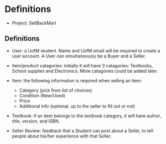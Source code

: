 # Definitions

- Project: SellBackMart

## Definitions

- User: a UofM student. Name and UofM email will be required to create a user account. A User can simultaneously be a Buyer and a Seller.

- Item/product catagories: initially it will have 3 catagories: Textbooks, School supplies and Electronics. More catagories could be added later.

- Item: the following information is required when selling an item: 
     - Category (pick from list of choices) 
     - Condition (New/Used)
     - Price
     - Additional info (optional, up to the seller to fill out or not) 

- Textbook: if an item belongs to the textbook category, it will have author, title, version, and ISBN.

- Seller Review: feedback that a Student can post about a Seller, to tell people about his/her experience with that Seller.
